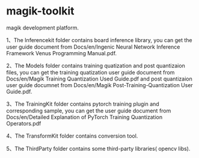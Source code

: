 # magik-toolkit

magik development platform.

1、The Inferencekit folder contains board inference library, you can get the user guide document from Docs/en/Ingenic Neural Network Inference Framework Venus Programming Manual.pdf.

2、The Models folder contains training quatization and post quantizaion files, you can get the training quatization user guide document from Docs/en/Magik Training Quantization  Used Guide.pdf and post quantizaion user guide documnet from Docs/en/Magik Post-Training-Quantization User Guide.pdf. 

3、The TrainingKit folder contains pytorch training plugin and corresponding sample, you can get the user guide document from Docs/en/Detailed Explanation of PyTorch Training Quantization Operators.pdf

4、The TransformKit folder contains conversion tool.

5、The ThirdParty folder contains some third-party libraries( opencv libs).
